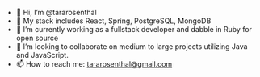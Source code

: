 - 👋 Hi, I’m @tararosenthal
- 👀 My stack includes React, Spring, PostgreSQL, MongoDB
- 🌱 I’m currently working as a fullstack developer and dabble in Ruby for open source
- 💞️ I’m looking to collaborate on medium to large projects utilizing Java and JavaScript.
- 📫 How to reach me: tararosenthal@gmail.com
